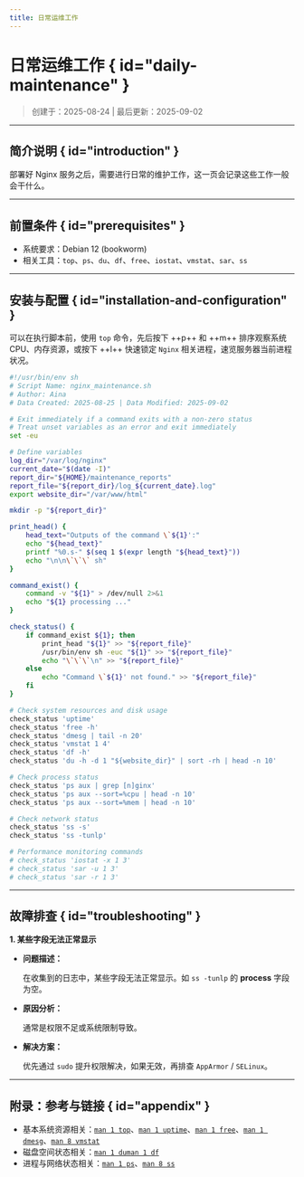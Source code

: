 ```yaml
---
title: 日常运维工作
---
```


日常运维工作 { id="daily-maintenance" }
=======================================

> 创建于：2025-08-24 | 最后更新：2025-09-02

---

简介说明 { id="introduction" }
------------------------------

部署好 Nginx 服务之后，需要进行日常的维护工作，这一页会记录这些工作一般会干什么。

---

前置条件 { id="prerequisites" }
-------------------------------

-   系统要求：Debian 12 (bookworm)
-   相关工具：`top`、`ps`、`du`、`df`、`free`、`iostat`、`vmstat`、`sar`、`ss`

---

安装与配置 { id="installation-and-configuration" }
--------------------------------------------------

可以在执行脚本前，使用 `top` 命令，先后按下 ++p++ 和 ++m++ 排序观察系统 CPU、内存资源，或按下 ++l++ 快速锁定 `Nginx` 相关进程，速览服务器当前进程状况。

``` sh linenums="1"
#!/usr/bin/env sh
# Script Name: nginx_maintenance.sh
# Author: Aina
# Data Created: 2025-08-25 | Data Modified: 2025-09-02

# Exit immediately if a command exits with a non-zero status
# Treat unset variables as an error and exit immediately
set -eu

# Define variables
log_dir="/var/log/nginx"
current_date="$(date -I)"
report_dir="${HOME}/maintenance_reports"
report_file="${report_dir}/log_${current_date}.log"
export website_dir="/var/www/html"

mkdir -p "${report_dir}"

print_head() {
    head_text="Outputs of the command \`${1}':"
    echo "${head_text}"
    printf "%0.s-" $(seq 1 $(expr length "${head_text}"))
    echo "\n\n\`\`\` sh"
}

command_exist() {
    command -v "${1}" > /dev/null 2>&1
    echo "${1} processing ..."
}

check_status() {
    if command_exist ${1}; then
        print_head "${1}" >> "${report_file}"
        /usr/bin/env sh -euc "${1}" >> "${report_file}"
        echo "\`\`\`\n" >> "${report_file}"
    else
        echo "Command \`${1}' not found." >> "${report_file}"
    fi
}

# Check system resources and disk usage
check_status 'uptime'
check_status 'free -h'
check_status 'dmesg | tail -n 20'
check_status 'vmstat 1 4'
check_status 'df -h'
check_status 'du -h -d 1 "${website_dir}" | sort -rh | head -n 10'

# Check process status
check_status 'ps aux | grep [n]ginx'
check_status 'ps aux --sort=%cpu | head -n 10'
check_status 'ps aux --sort=%mem | head -n 10'

# Check network status
check_status 'ss -s'
check_status 'ss -tunlp'

# Performance monitoring commands
# check_status 'iostat -x 1 3'
# check_status 'sar -u 1 3'
# check_status 'sar -r 1 3'

```

---

故障排查 { id="troubleshooting" }
---------------------------------

**1. 某些字段无法正常显示**

-   **问题描述：**

    在收集到的日志中，某些字段无法正常显示。如 `ss -tunlp` 的 **process** 字段为空。

-   **原因分析：**

    通常是权限不足或系统限制导致。

-   **解决方案：**

    优先通过 `sudo` 提升权限解决，如果无效，再排查 `AppArmor` / `SELinux`。

---

附录：参考与链接 { id="appendix" }
----------------------------------

-   基本系统资源相关：[`man 1 top`][top]、[`man 1 uptime`][uptime]、[`man 1 free`][free]、[`man 1 dmesg`][dmesg]、[`man 8 vmstat`][vmstat]
-   磁盘空间状态相关：[`man 1 du`][du][`man 1 df`][df]
-   进程与网络状态相关：[`man 1 ps`][ps]、[`man 8 ss`][ss]

[ss]: https://manpages.debian.org/bookworm/iproute2/ss.8.en.html
[vmstat]: https://manpages.debian.org/bookworm/procps/vmstat.8.en.html
[df]: https://manpages.debian.org/bookworm/coreutils/df.1.en.html
[du]: https://manpages.debian.org/bookworm/coreutils/du.1.en.html
[free]: https://manpages.debian.org/bookworm/procps/free.1.en.html
[top]: https://manpages.debian.org/bookworm/procps/top.1.en.html
[ps]: https://manpages.debian.org/bookworm/procps/ps.1.en.html
[uptime]: https://manpages.debian.org/bookworm/procps/uptime.1.en.html
[dmesg]: https://manpages.debian.org/bookworm/util-linux/dmesg.1.en.html
